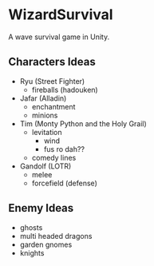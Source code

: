 WizardSurvival
==============

A wave survival game in Unity.

Characters Ideas
----------------
* Ryu (Street Fighter)
	* fireballs (hadouken)
* Jafar (Alladin)
	* enchantment
	* minions
* Tim (Monty Python and the Holy Grail)
	* levitation
		* wind
		* fus ro dah??
	* comedy lines
* Gandolf (LOTR)
	* melee
	* forcefield (defense)
	
Enemy Ideas
-----------
* ghosts
* multi headed dragons
* garden gnomes
* knights
	
	
